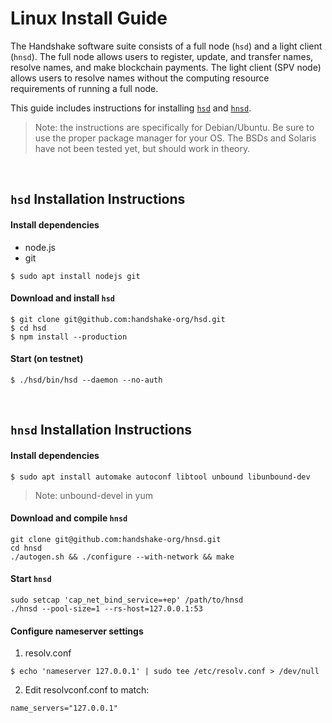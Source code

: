 # Linux Install Guide

The Handshake software suite consists of a full node (`hsd`) and a light
client (`hnsd`). The full node allows users to register, update, and transfer
names, resolve names, and make blockchain payments. The light client (SPV node)
allows users to resolve names without the computing resource requirements of
running a full node.

This guide includes instructions for installing
[`hsd`](#hsd-installation-instructions) and
[`hnsd`](#hnsd-installation-instructions).

> Note: the instructions are specifically for Debian/Ubuntu. Be sure to use the
proper package manager for your OS. The BSDs and Solaris have not been tested yet,
but should work in theory.

<br/>

## `hsd` Installation Instructions
#### Install dependencies
- node.js
- git
```
$ sudo apt install nodejs git
```

#### Download and install `hsd`
```
$ git clone git@github.com:handshake-org/hsd.git
$ cd hsd
$ npm install --production
```

#### Start (on testnet)
```
$ ./hsd/bin/hsd --daemon --no-auth
```

<br/>

## `hnsd` Installation Instructions
#### Install dependencies
```
$ sudo apt install automake autoconf libtool unbound libunbound-dev
```
>Note: unbound-devel in yum

#### Download and compile `hnsd`
```
git clone git@github.com:handshake-org/hnsd.git
cd hnsd
./autogen.sh && ./configure --with-network && make
```

#### Start `hnsd`
```
sudo setcap 'cap_net_bind_service=+ep' /path/to/hnsd
./hnsd --pool-size=1 --rs-host=127.0.0.1:53
```

#### Configure nameserver settings
1. resolv.conf
```
$ echo 'nameserver 127.0.0.1' | sudo tee /etc/resolv.conf > /dev/null
```

2. Edit resolvconf.conf to match:
```
name_servers="127.0.0.1"
```

